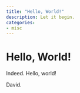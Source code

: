 ```yaml
---
title: "Hello, World!"
description: Let it begin.
categories:
- misc
---
```


# Hello, World!

Indeed. Hello, world!



David.

